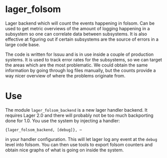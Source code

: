 # lager_folsom

Lager backend which will count the events happening in folsom. Can be used to get metric overviews of the amount of logging happening in a subsystem so one can correlate data between subsystems. It is also effective at figuring out if certain subsystems are the source of errors in a large code base.

The code is written for Issuu and is in use inside a couple of production systems. It is used to track error rates for the subsystems, so we can target the areas which are the most problematic. We could obtain the same information by going through log files manually, but the counts provide a way nicer overview of where the problems originate from.

# Use

The module `lager_folsom_backend` is a new lager handler backend. It requires Lager 2.0 and there will probably not be too much backporting done for 1.0. You use the system by injecting a handler:

	{lager_folsom_backend, [debug]}, ⋯
	
in your handler configuration. This will let lager log any event at the `debug` level into folsom. You can then use tools to export folsom counters and obtain nice graphs of what is going on inside the system.

